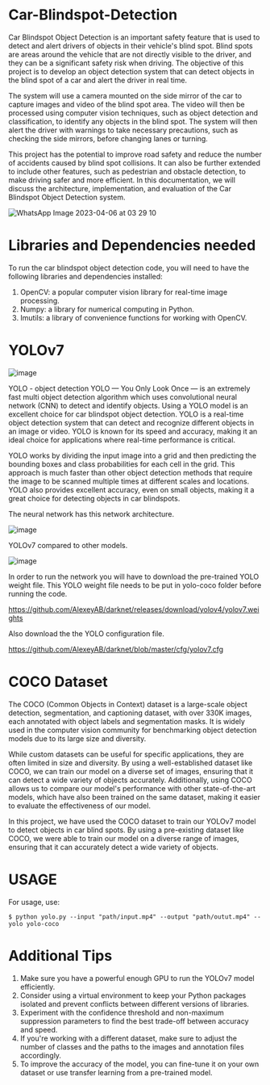 # Car-Blindspot-Detection
Car Blindspot Object Detection is an important safety feature that is used to detect and alert drivers of objects in their vehicle's blind spot. Blind spots are areas around the vehicle that are not directly visible to the driver, and they can be a significant safety risk when driving. The objective of this project is to develop an object detection system that can detect objects in the blind spot of a car and alert the driver in real time.

The system will use a camera mounted on the side mirror of the car to capture images and video of the blind spot area. The video will then be processed using computer vision techniques, such as object detection and classification, to identify any objects in the blind spot. The system will then alert the driver with warnings to take necessary precautions, such as checking the side mirrors, before changing lanes or turning.

This project has the potential to improve road safety and reduce the number of accidents caused by blind spot collisions. It can also be further extended to include other features, such as pedestrian and obstacle detection, to make driving safer and more efficient. In this documentation, we will discuss the architecture, implementation, and evaluation of the Car Blindspot Object Detection system.

![WhatsApp Image 2023-04-06 at 03 29 10](https://user-images.githubusercontent.com/96363330/230221364-c340ff66-c768-4d54-8270-82ae20cae93e.jpg)


# Libraries and Dependencies needed
To run the car blindspot object detection code, you will need to have the following libraries and dependencies installed:
1. OpenCV: a popular computer vision library for real-time image processing.
2. Numpy: a library for numerical computing in Python.
3. Imutils: a library of convenience functions for working with OpenCV.

# YOLOv7

![image](https://user-images.githubusercontent.com/96363330/230222463-ee7be9f9-17ea-45df-ad4a-359719151606.png)

YOLO - object detection
YOLO — You Only Look Once — is an extremely fast multi object detection algorithm which uses convolutional neural network (CNN) to detect and identify objects.
Using a YOLO model is an excellent choice for car blindspot object detection. YOLO is a real-time object detection system that can detect and recognize different objects in an image or video. YOLO is known for its speed and accuracy, making it an ideal choice for applications where real-time performance is critical.

YOLO works by dividing the input image into a grid and then predicting the bounding boxes and class probabilities for each cell in the grid. This approach is much faster than other object detection methods that require the image to be scanned multiple times at different scales and locations. YOLO also provides excellent accuracy, even on small objects, making it a great choice for detecting objects in car blindspots.

The neural network has this network architecture. 

![image](https://user-images.githubusercontent.com/96363330/230216641-45f3636d-2a7f-4cde-ad29-818fee9c3985.png)

YOLOv7 compared to other models.

![image](https://user-images.githubusercontent.com/96363330/230222287-c0c1582d-6ef4-4197-8516-5ccd6049fa25.png)

In order to run the network you will have to download the pre-trained YOLO weight file. This YOLO weight file needs to be put in yolo-coco folder before running the code.

https://github.com/AlexeyAB/darknet/releases/download/yolov4/yolov7.weights

Also download the the YOLO configuration file. 

https://github.com/AlexeyAB/darknet/blob/master/cfg/yolov7.cfg

# COCO Dataset
The COCO (Common Objects in Context) dataset is a large-scale object detection, segmentation, and captioning dataset, with over 330K images, each annotated with object labels and segmentation masks. It is widely used in the computer vision community for benchmarking object detection models due to its large size and diversity.

While custom datasets can be useful for specific applications, they are often limited in size and diversity. By using a well-established dataset like COCO, we can train our model on a diverse set of images, ensuring that it can detect a wide variety of objects accurately. Additionally, using COCO allows us to compare our model's performance with other state-of-the-art models, which have also been trained on the same dataset, making it easier to evaluate the effectiveness of our model.

In this project, we have used the COCO dataset to train our YOLOv7 model to detect objects in car blind spots. By using a pre-existing dataset like COCO, we were able to train our model on a diverse range of images, ensuring that it can accurately detect a wide variety of objects.

# USAGE
For usage, use:
```
$ python yolo.py --input "path/input.mp4" --output "path/outut.mp4" --yolo yolo-coco
```

# Additional Tips
1. Make sure you have a powerful enough GPU to run the YOLOv7 model efficiently.
2. Consider using a virtual environment to keep your Python packages isolated and prevent conflicts between different versions of libraries.
3. Experiment with the confidence threshold and non-maximum suppression parameters to find the best trade-off between accuracy and speed.
4. If you're working with a different dataset, make sure to adjust the number of classes and the paths to the images and annotation files accordingly.
5. To improve the accuracy of the model, you can fine-tune it on your own dataset or use transfer learning from a pre-trained model. 
